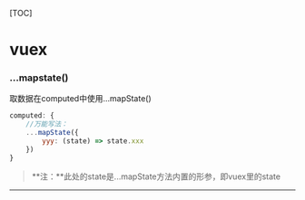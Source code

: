 [TOC]

# vuex

### ...mapstate()

取数据在computed中使用...mapState()

```js
computed: {
    //万能写法：
    ...mapState({
        yyy: (state) => state.xxx
    })	
}
```

> **注：**此处的state是...mapState方法内置的形参，即vuex里的state



------

